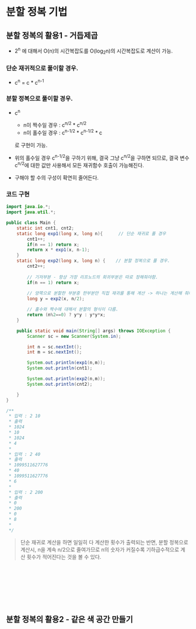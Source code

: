 # 분할 정복 기법



## 분할 정복의 활용1 - 거듭제곱

* 2<sup>n</sup> 에 대해서 O(n)의 시간복잡도를 O(log<sub>2</sub>n)의 시간복잡도로 계산이 가능.


### 단순 재귀적으로 풀이할 경우.

* c<sup>n</sup> = c * c<sup>n-1</sup>


### 분할 정복으로 풀이할 경우.

* c<sup>n</sup>
    - n이 짝수일 경우 : c<sup>n/2</sup> * c<sup>n/2</sup>
    - n이 홀수일 경우 : c<sup>n-1/2</sup> * c<sup>n-1/2</sup> * c

    로 구현이 가능.

* 위의 홀수일 경우 c<sup>n-1/2</sup>을 구하기 위해, 결국 그냥 c<sup>n/2</sup>을 구하면 되므로, 결국 변수 c<sup>n/2</sup>에 대한 값만 사용해서 모든 재귀함수 호출이 가능해진다.

* 구해야 할 수의 구성이 확연히 줄어든다.


### 코드 구현

```java
import java.io.*;
import java.util.*;

public class Main {
    static int cnt1, cnt2;
    static long exp1(long x, long n){      // 단순 재귀로 풀 경우
        cnt1++;
        if(n == 1) return x;
        return x * exp1(x, n-1);
    }
    static long exp2(long x, long n) {    // 분할 정복으로 풀 경우.
        cnt2++;
        
        // 기저부분 - 항상 가장 리프노드의 회귀부분은 따로 정해줘야함.
        if(n == 1) return x;
        
        // 양쪽으로 분할한 부분중 한부분만 직접 재귀를 통해 계산 -> 하나는 계산해 줘야지! 
        long y = exp2(x, n/2);

        // 홀수와 짝수에 대해서 분할의 형식이 다름.
        return (n%2==0) ? y*y : y*y*x;
    }

    public static void main(String[] args) throws IOException {
        Scanner sc = new Scanner(System.in);

        int n = sc.nextInt();
        int m = sc.nextInt();

        System.out.println(exp1(n,m));
        System.out.println(cnt1);

        System.out.println(exp2(n,m));
        System.out.println(cnt2);

    }
}

/**
 * 입력 : 2 10
 * 출력
 * 1024
 * 10
 * 1024
 * 4
 *
 * 입력 : 2 40
 * 출력
 * 1099511627776
 * 40
 * 1099511627776
 * 6
 *
 * 입력 : 2 200
 * 출력
 * 0
 * 200
 * 0
 * 8
 *
 */

```


> 단순 재귀로 계산을 하면 일일히 다 계산한 횟수가 출력되는 반면, 분할 정복으로 계산시, n을 계속 n/2으로 줄여가므로 n의 숫자가 커질수록 기하급수적으로 계산 횟수가 적어진다는 것을 볼 수 있다.




<br>
<br>
<br>
<br>
<br>
<br>

## 분할 정복의 활용2 - 같은 색 공간 만들기














































